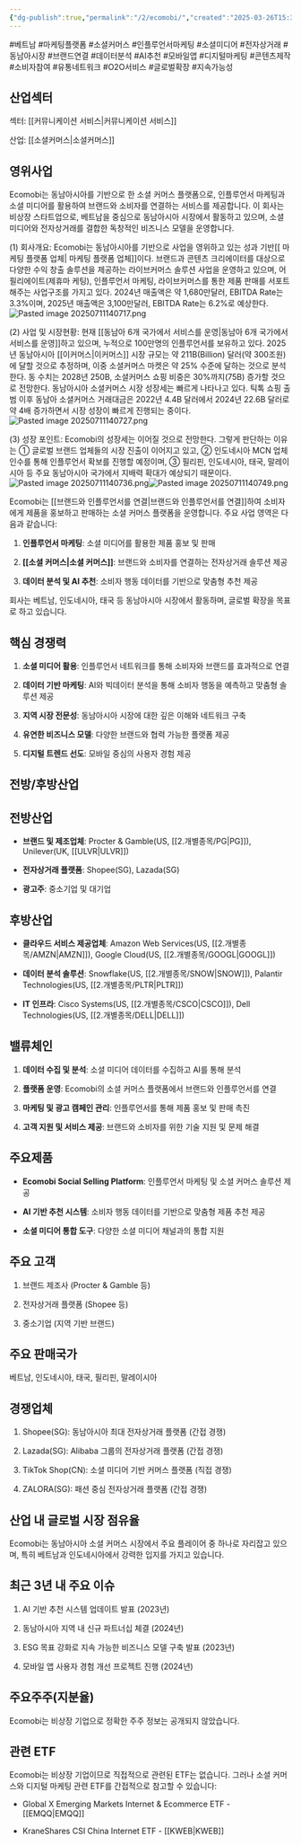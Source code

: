 ```yaml
---
{"dg-publish":true,"permalink":"/2/ecomobi/","created":"2025-03-26T15:34:32.696+09:00","updated":"2025-07-11T14:07:55.710+09:00"}
---
```


#베트남 #마케팅플랫폼 #소셜커머스 #인플루언서마케팅 #소셜미디어 #전자상거래 #동남아시장 #브랜드연결 #데이터분석 #AI추천 #모바일앱 #디지털마케팅 #콘텐츠제작 #소비자참여 #유통네트워크 #O2O서비스 #글로벌확장 #지속가능성

## 산업섹터

섹터: [[커뮤니케이션 서비스\|커뮤니케이션 서비스]]

산업: [[소셜커머스\|소셜커머스]]

## 영위사업

Ecomobi는 동남아시아를 기반으로 한 소셜 커머스 플랫폼으로, 인플루언서 마케팅과 소셜 미디어를 활용하여 브랜드와 소비자를 연결하는 서비스를 제공합니다. 이 회사는 비상장 스타트업으로, 베트남을 중심으로 동남아시아 시장에서 활동하고 있으며, 소셜 미디어와 전자상거래를 결합한 독창적인 비즈니스 모델을 운영합니다.

(1) 회사개요: Ecomobi는 동남아시아를 기반으로 사업을 영위하고 있는 성과 기반[[ 마케팅 플랫폼 업체\| 마케팅 플랫폼 업체]]이다. 브랜드과 콘텐츠 크리에이터를 대상으로 다양한 수익 창출 솔루션을 제공하는 라이브커머스 솔루션 사업을 운영하고 있으며, 어필리에이트(제휴마
케팅), 인플루언서 마케팅, 라이브커머스를 통한 제품 판매를 서포트 해주는 사업구조를 가지고 있다. 2024년 매출액은 약 1,680만달러, EBITDA Rate는 3.3%이며, 2025년 매출액은 3,100만달러, EBITDA Rate는 6.2%로 예상한다.![Pasted image 20250711140717.png](/img/user/attachments/Pasted%20image%2020250711140717.png)

(2) 사업 및 시장현황: 현재 [[동남아 6개 국가에서 서비스를 운영\|동남아 6개 국가에서 서비스를 운영]]하고 있으며, 누적으로 100만명의 인플루언서를 보유하고 있다. 2025년 동남아시아 [[이커머스\|이커머스]] 시장 규모는 약 211B(Billion) 달러(약 300조원)에 달할 것으로 추정하며, 이중 소셜커머스 마켓은
약 25% 수준에 달하는 것으로 분석한다. 동 수치는 2028년 250B, 소셜커머스 쇼핑 비중은 30%까지(75B) 증가할 것으로 전망한다. 동남아시아 소셜커머스 시장 성장세는 빠르게 나타나고 있다. 틱톡 쇼핑 출범 이후 동남아 소셜커머스 거래대금은 2022년 4.4B 달러에서 2024년 22.6B 달러로 약 4배 증가하면서 시장 성장이 빠르게 진행되는 중이다.![Pasted image 20250711140727.png](/img/user/attachments/Pasted%20image%2020250711140727.png)

(3) 성장 포인트: Ecomobi의 성장세는 이어질 것으로 전망한다. 그렇게 판단하는 이유는 ① 글로벌 브랜드 업체들의 시장 진출이 이어지고 있고, ② 인도네시아 MCN 업체 인수를 통해 인플루언서 확보를 진행할 예정이며, ③ 필리핀, 인도네시아, 태국, 말레이시아 등 주요 동남아시아 국가에서 지배력 확대가 예상되기 때문이다.![Pasted image 20250711140736.png](/img/user/attachments/Pasted%20image%2020250711140736.png)![Pasted image 20250711140749.png](/img/user/attachments/Pasted%20image%2020250711140749.png)

Ecomobi는 [[브랜드와 인플루언서를 연결\|브랜드와 인플루언서를 연결]]하여 소비자에게 제품을 홍보하고 판매하는 소셜 커머스 플랫폼을 운영합니다. 주요 사업 영역은 다음과 같습니다:

1. **인플루언서 마케팅**: 소셜 미디어를 활용한 제품 홍보 및 판매
    
2. **[[소셜 커머스\|소셜 커머스]]**: 브랜드와 소비자를 연결하는 전자상거래 솔루션 제공
    
3. **데이터 분석 및 AI 추천**: 소비자 행동 데이터를 기반으로 맞춤형 추천 제공
    

회사는 베트남, 인도네시아, 태국 등 동남아시아 시장에서 활동하며, 글로벌 확장을 목표로 하고 있습니다.

## 핵심 경쟁력

1. **소셜 미디어 활용**: 인플루언서 네트워크를 통해 소비자와 브랜드를 효과적으로 연결
    
2. **데이터 기반 마케팅**: AI와 빅데이터 분석을 통해 소비자 행동을 예측하고 맞춤형 솔루션 제공
    
3. **지역 시장 전문성**: 동남아시아 시장에 대한 깊은 이해와 네트워크 구축
    
4. **유연한 비즈니스 모델**: 다양한 브랜드와 협력 가능한 플랫폼 제공
    
5. **디지털 트렌드 선도**: 모바일 중심의 사용자 경험 제공
    

## 전방/후방산업

## 전방산업

- **브랜드 및 제조업체**: Procter & Gamble(US, [[2.개별종목/PG\|PG]]), Unilever(UK, [[ULVR\|ULVR]])
    
- **전자상거래 플랫폼**: Shopee(SG), Lazada(SG)
    
- **광고주**: 중소기업 및 대기업
    

## 후방산업

- **클라우드 서비스 제공업체**: Amazon Web Services(US, [[2.개별종목/AMZN\|AMZN]]), Google Cloud(US, [[2.개별종목/GOOGL\|GOOGL]])
    
- **데이터 분석 솔루션**: Snowflake(US, [[2.개별종목/SNOW\|SNOW]]), Palantir Technologies(US, [[2.개별종목/PLTR\|PLTR]])
    
- **IT 인프라**: Cisco Systems(US, [[2.개별종목/CSCO\|CSCO]]), Dell Technologies(US, [[2.개별종목/DELL\|DELL]])
    

## 밸류체인

1. **데이터 수집 및 분석**: 소셜 미디어 데이터를 수집하고 AI를 통해 분석
    
2. **플랫폼 운영**: Ecomobi의 소셜 커머스 플랫폼에서 브랜드와 인플루언서를 연결
    
3. **마케팅 및 광고 캠페인 관리**: 인플루언서를 통해 제품 홍보 및 판매 촉진
    
4. **고객 지원 및 서비스 제공**: 브랜드와 소비자를 위한 기술 지원 및 문제 해결
    

## 주요제품

- **Ecomobi Social Selling Platform**: 인플루언서 마케팅 및 소셜 커머스 솔루션 제공
    
- **AI 기반 추천 시스템**: 소비자 행동 데이터를 기반으로 맞춤형 제품 추천 제공
    
- **소셜 미디어 통합 도구**: 다양한 소셜 미디어 채널과의 통합 지원
    

## 주요 고객

1. 브랜드 제조사 (Procter & Gamble 등)
    
2. 전자상거래 플랫폼 (Shopee 등)
    
3. 중소기업 (지역 기반 브랜드)
    

## 주요 판매국가

베트남, 인도네시아, 태국, 필리핀, 말레이시아

## 경쟁업체

1. Shopee(SG): 동남아시아 최대 전자상거래 플랫폼 (간접 경쟁)
    
2. Lazada(SG): Alibaba 그룹의 전자상거래 플랫폼 (간접 경쟁)
    
3. TikTok Shop(CN): 소셜 미디어 기반 커머스 플랫폼 (직접 경쟁)
    
4. ZALORA(SG): 패션 중심 전자상거래 플랫폼 (간접 경쟁)
    

## 산업 내 글로벌 시장 점유율

Ecomobi는 동남아시아 소셜 커머스 시장에서 주요 플레이어 중 하나로 자리잡고 있으며, 특히 베트남과 인도네시아에서 강력한 입지를 가지고 있습니다.

## 최근 3년 내 주요 이슈

1. AI 기반 추천 시스템 업데이트 발표 (2023년)
    
2. 동남아시아 지역 내 신규 파트너십 체결 (2024년)
    
3. ESG 목표 강화로 지속 가능한 비즈니스 모델 구축 발표 (2023년)
    
4. 모바일 앱 사용자 경험 개선 프로젝트 진행 (2024년)
    

## 주요주주(지분율)

Ecomobi는 비상장 기업으로 정확한 주주 정보는 공개되지 않았습니다.

## 관련 ETF

Ecomobi는 비상장 기업이므로 직접적으로 관련된 ETF는 없습니다. 그러나 소셜 커머스와 디지털 마케팅 관련 ETF를 간접적으로 참고할 수 있습니다:

- Global X Emerging Markets Internet & Ecommerce ETF - [[EMQQ\|EMQQ]]
    
- KraneShares CSI China Internet ETF - [[KWEB\|KWEB]]